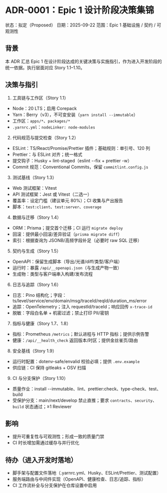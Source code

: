 # ADR-0001：Epic 1 设计阶段决策集锦

状态：拟定（Proposed）
日期：2025-09-22
范围：Epic 1 基础设施 / 契约 / 可观测性

## 背景
本 ADR 汇总 Epic 1 在设计阶段达成的关键决策与实施指引，作为进入开发阶段的统一依据。执行层面对应 Story 1.1–1.10。

## 决策与指引

1) 工具链与工作区（Story 1.1）
- Node：20 LTS；启用 Corepack
- Yarn：Berry（v3），不可变安装（`yarn install --immutable`）
- 工作区：`apps/*`、`packages/*`
- `.yarnrc.yml`：`nodeLinker: node-modules`

2) 代码规范与提交检查（Story 1.2）
- ESLint：TS/React/Promise/Prettier 插件；基础规则：单引号、120 列
- Prettier：与 ESLint 对齐；统一格式
- 提交钩子：Husky + lint-staged（eslint --fix + prettier -w）
- Commit 规范：Conventional Commits，保留 `commitlint.config.js`

3) 测试基线（Story 1.3）
- Web 测试框架：Vitest
- API 测试框架：Jest 或 Vitest（二选一）
- 覆盖率：设定门槛（建议单元 80%）；CI 收集与产出报告
- 脚本：`test:client`、`test:server`、`coverage`

4) 数据与迁移（Story 1.4）
- ORM：Prisma；提交首个迁移；CI 运行 `migrate deploy`
- 回滚：提供最小回滚/差异验证（`prisma migrate diff`）
- 索引：根据查询为 JSONB/高频字段补足（必要时 raw SQL 迁移）

5) 契约与生成（Story 1.5）
- OpenAPI：保留生成脚本（导出/光谱/diff/类型/客户端）
- 运行时：暴露 `/api/__openapi.json`（与生成产物一致）
- 生成物：类型与客户端串入构建/发布流程

6) 日志与追踪（Story 1.6）
- 日志：Pino 结构化；字段：ts/level/service/env/domain/msg/traceId/reqId/duration_ms/error
- 追踪：OpenTelemetry；注入 requestId/traceId；响应回传 `x-trace-id`
- 脱敏：字段白名单 + 机密过滤；禁止打印 PII/密钥

7) 指标与健康（Story 1.7、1.8）
- 指标：Prometheus `/metrics`；默认进程与 HTTP 指标；提供示例告警
- 健康：`/api/__health_check` 返回版本/时区；提供金丝雀页/路由

8) 安全基线（Story 1.9）
- 运行时配置：dotenv-safe/envalid 校验必填；提供 `.env.example`
- 供应链：CI 保持 gitleaks + OSV 扫描

9) CI 与分支保护（Story 1.10）
- 质量作业：install --immutable、lint、prettier:check、type-check、test、build
- 受保护分支：main/next/develop 禁止直推；要求 `contracts`、`security`、`build` 状态通过；≥1 Reviewer

## 影响
- 提升可重复性与可观测性；形成一致的质量门禁
- CI 时长增加需通过缓存与并行优化

## 待办（进入开发时落地）
- 脚手架与配置文件落地（.yarnrc.yml、Husky、ESLint/Prettier、测试配置）
- 服务端路由与中间件实现（OpenAPI、健康检查、日志/追踪、指标）
- CI 工作流补全与分支保护在仓库设置中启用

